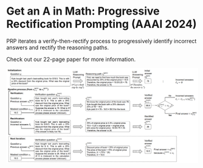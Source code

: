# Get an A in Math: Progressive Rectification Prompting (AAAI 2024)
PRP iterates a verify-then-rectify process to progressively identify incorrect answers and rectify the reasoning paths.

Check out our 22-page paper for more information.

![image](https://github.com/wzy6642/PRP/blob/main/img/framework.PNG)
